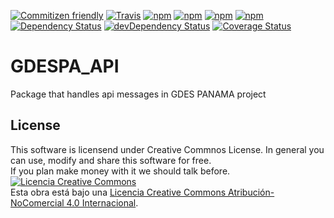 [![Commitizen friendly](https://img.shields.io/badge/commitizen-friendly-brightgreen.svg)](http://commitizen.github.io/cz-cli/)
[![Travis](https://img.shields.io/travis/Ariadna-Software/gdespa_api.svg?maxAge=2592000)](https://travis-ci.org/Ariadna-Software/gdespa_api)
[![npm](https://img.shields.io/npm/v/gdespa_api.svg?maxAge=2592000)](https://www.npmjs.com/package/gdespa_api)
[![npm](https://img.shields.io/npm/l/gdespa_api.svg?maxAge=2592000)](https://creativecommons.org/licenses/by-nc/4.0/)
[![npm](https://img.shields.io/npm/dm/gdespa_api.svg?maxAge=2592000)](https://www.npmjs.com/package/gdespa_api)
[![npm](https://img.shields.io/npm/dt/gdespa_api.svg?maxAge=2592000)](https://www.npmjs.com/package/gdespa_api)
[![Dependency Status](https://david-dm.org/Ariadna-Software/gdespa_api.svg)](https://david-dm.org/Ariadna-Software/gdespa_api)
[![devDependency Status](https://david-dm.org/Ariadna-Software/gdespa_api/dev-status.svg)](https://david-dm.org/Ariadna-Software/gdespa_api#info=devDependencies)
[![Coverage Status](https://coveralls.io/repos/github/Ariadna-Software/gdespa_api/badge.svg?branch=master)](https://coveralls.io/github/Ariadna-Software/gdespa_api?branch=master)
   
# GDESPA_API
Package that handles api messages in GDES PANAMA project

## License  
This software is licensend under Creative Commnos License. In general you can use, modify and share this software for free.  
If you plan make money with it we should talk before.  
<a rel="license" href="http://creativecommons.org/licenses/by-nc/4.0/"><img alt="Licencia Creative Commons" style="border-width:0" src="https://i.creativecommons.org/l/by-nc/4.0/88x31.png" /></a><br />Esta obra está bajo una <a rel="license" href="http://creativecommons.org/licenses/by-nc/4.0/">Licencia Creative Commons Atribución-NoComercial 4.0 Internacional</a>.


